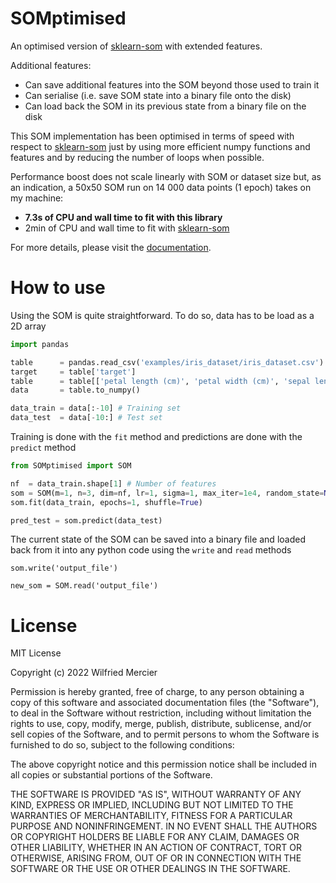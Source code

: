 # SOMptimised
An optimised version of [sklearn-som](https://pypi.org/project/sklearn-som/) with extended features.

Additional features:

* Can save additional features into the SOM beyond those used to train it
* Can serialise (i.e. save SOM state into a binary file onto the disk)
* Can load back the SOM in its previous state from a binary file on the disk

This SOM implementation has been optimised in terms of speed with respect to [sklearn-som](https://pypi.org/project/sklearn-som/) just by using more efficient numpy functions and features and by reducing the number of loops when possible.

Performance boost does not scale linearly with SOM or dataset size but, as an indication, a 50x50 SOM run on 14 000 data points (1 epoch) takes on my machine:

* **7.3s of CPU and wall time to fit with this library**
* 2min of CPU and wall time to fit with [sklearn-som](https://pypi.org/project/sklearn-som/)

For more details, please visit the [documentation](https://wilfriedmercier.github.io/SOMptimised/index.html).

# How to use

Using the SOM is quite straightforward. To do so, data has to be load as a 2D array

```python
import pandas

table      = pandas.read_csv('examples/iris_dataset/iris_dataset.csv')
target     = table['target']
table      = table[['petal length (cm)', 'petal width (cm)', 'sepal length (cm)']]
data       = table.to_numpy()

data_train = data[:-10] # Training set
data_test  = data[-10:] # Test set
```

Training is done with the `fit` method and predictions are done with the `predict` method

```python
from SOMptimised import SOM

nf  = data_train.shape[1] # Number of features
som = SOM(m=1, n=3, dim=nf, lr=1, sigma=1, max_iter=1e4, random_state=None)
som.fit(data_train, epochs=1, shuffle=True)

pred_test = som.predict(data_test)
```

The current state of the SOM can be saved into a binary file and loaded back from it into any python code using the `write` and `read` methods

```
som.write('output_file')

new_som = SOM.read('output_file')
```

# License

MIT License

Copyright (c) 2022 Wilfried Mercier

Permission is hereby granted, free of charge, to any person obtaining a copy
of this software and associated documentation files (the "Software"), to deal
in the Software without restriction, including without limitation the rights
to use, copy, modify, merge, publish, distribute, sublicense, and/or sell
copies of the Software, and to permit persons to whom the Software is
furnished to do so, subject to the following conditions:

The above copyright notice and this permission notice shall be included in all
copies or substantial portions of the Software.

THE SOFTWARE IS PROVIDED "AS IS", WITHOUT WARRANTY OF ANY KIND, EXPRESS OR
IMPLIED, INCLUDING BUT NOT LIMITED TO THE WARRANTIES OF MERCHANTABILITY,
FITNESS FOR A PARTICULAR PURPOSE AND NONINFRINGEMENT. IN NO EVENT SHALL THE
AUTHORS OR COPYRIGHT HOLDERS BE LIABLE FOR ANY CLAIM, DAMAGES OR OTHER
LIABILITY, WHETHER IN AN ACTION OF CONTRACT, TORT OR OTHERWISE, ARISING FROM,
OUT OF OR IN CONNECTION WITH THE SOFTWARE OR THE USE OR OTHER DEALINGS IN THE
SOFTWARE.
